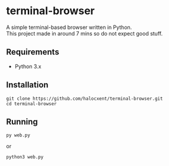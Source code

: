 # terminal-browser

A simple terminal-based browser written in Python.  
This project made in around 7 mins so do not expect good stuff.

## Requirements
- Python 3.x

## Installation
```
git clone https://github.com/halocxent/terminal-browser.git
cd terminal-browser
```

## Running
```
py web.py
```
or
```
python3 web.py
```
